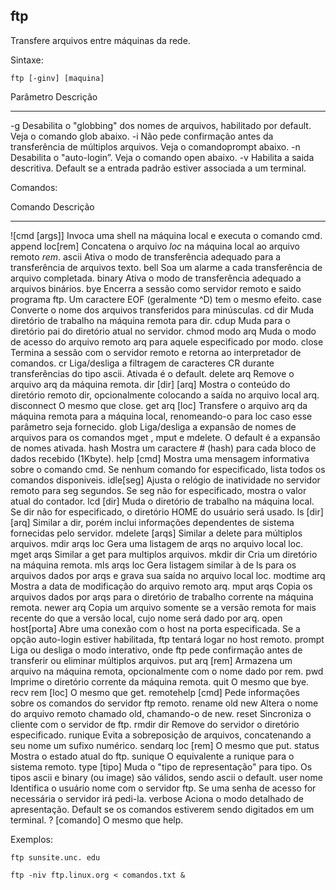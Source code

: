 ## ftp

Transfere arquivos entre máquinas da rede.

Sintaxe:

	ftp [-ginv] [maquina]

Parâmetro Descrição
--------- ---------
-g        Desabilita o "globbing" dos nomes de arquivos,
          habilitado por default. Veja o comando glob abaixo.
-i        Não pede confirmação antes da transferência de
          múltiplos arquivos. Veja o comandoprompt abaixo.
-n        Desabilita o "auto-login”. Veja o comando open
          abaixo. 
-v        Habilita a saida descritiva. Default se a entrada
          padrão estiver associada a um terminal.

Comandos:

Comando           Descrição
-------           ---------
![cmd [args]]     Invoca uma shell na máquina local e executa o
                  comando cmd.
append loc[rem]   Concatena o arquivo *loc* na máquina local 
                  ao arquivo remoto *rem*.
ascii             Ativa o modo de transferência adequado para a
                  transferência de arquivos texto.
bell              Soa um alarme a cada transferência de arquivo
                  completada.
binary            Ativa o modo de transferência adequado a
                  arquivos binários.
bye               Encerra a sessão como servidor remoto e saido
                  programa ftp. Um caractere EOF (geralmente
                  ^D) tem o mesmo efeito.
case              Converte o nome dos arquivos transferidos para
                  minúsculas.
cd dir            Muda diretório de trabalho na máquina remota
                  para dir.
cdup              Muda para o diretório pai do diretório atual no
                  servidor.
chmod modo arq    Muda o modo de acesso do arquivo remoto arq
                  para aquele especificado por modo.
close             Termina a sessão com o servidor remoto e
                  retorna ao interpretador de comandos.
cr                Liga/desliga a filtragem de caracteres CR durante
                  transferências do tipo ascii. Ativada é o default.
delete arq        Remove o arquivo arq da máquina remota.
dir [dir] [arq]   Mostra o conteúdo do diretório remoto dir,
                  opcionalmente colocando a saída no arquivo
                  local arq.
disconnect        O mesmo que close.
get arq [loc]     Transfere o arquivo arq da máquina remota
                  para a máquina local, renomeando-o para loc
                  caso esse parâmetro seja fornecido.
glob              Liga/desliga a expansão de nomes de arquivos
                  para os comandos mget , mput e mdelete. O
                  default é a expansão de nomes ativada.
hash              Mostra um caractere # (hash) para cada bloco de
                  dados recebido (1Kbyte).
help [cmd]        Mostra uma mensagem informativa sobre o comando
                  cmd. Se nenhum comando for especificado, lista
                  todos os comandos disponiveis.
idle[seg]         Ajusta o relógio de inatividade no servidor remoto
                  para seg segundos. Se seg não for especificado,
                  mostra o valor atual do contador.
lcd [dir]         Muda o diretório de trabalho na máquina local.
                  Se dir não for especificado, o diretório
                  HOME do usuário será usado.
ls [dir] [arq]    Similar a dir, porém inclui informações
                  dependentes de sistema fornecidas pelo servidor.
mdelete [arqs]    Similar a delete para múltiplos arquivos.
mdir arqs loc     Gera uma listagem de arqs no arquivo
                  local loc.
mget arqs         Similar a get para multiplos arquivos.
mkdir dir         Cria um diretório na máquina remota.
mls arqs loc      Gera listagem similar à de ls para os arquivos
                  dados por arqs e grava sua saída no arquivo local loc.
modtime arq       Mostra a data de modificação do arquivo remoto arq.
mput arqs         Copia os arquivos dados por arqs para o
                  diretório de trabalho corrente na máquina remota.
newer arq         Copia um arquivo somente se a versão remota
                  for mais recente do que a versão local, cujo
                  nome será dado por arq.
open host[porta]  Abre uma conexão com o host na porta
                  especificada. Se a opção auto-login estiver
                  habilitada, ftp tentará logar no host remoto.
prompt            Liga ou desliga o modo interativo, onde ftp pede
                  confirmação antes de transferir ou eliminar
                  múltiplos arquivos.
put arq [rem]     Armazena um arquivo na máquina remota,
                  opcionalmente com o nome dado por rem.
pwd               Imprime o diretório corrente da máquina remota.
quit              O mesmo que bye.
recv rem [loc]    O mesmo que get.
remotehelp [cmd]  Pede informações sobre os comandos do
                  servidor ftp remoto.
rename old new    Altera o nome do arquivo remoto chamado
                  old, chamando-o de new.
reset             Sincroniza o cliente com o servidor de ftp.
rmdir dir         Remove do servidor o diretório especificado.
runique           Evita a sobreposição de arquivos, concatenando
                  a seu nome um sufixo numérico.
sendarq loc [rem] O mesmo que put.
status            Mostra o estado atual do ftp.
sunique           O equivalente a runique para o sistema remoto.
type [tipo]       Muda o "tipo de representação" para tipo. Os
                  tipos ascii e binary (ou image) são válidos, sendo
                  ascii o default.
user nome         Identifica o usuário nome com o servidor ftp. Se uma
                  senha de acesso for necessária o servidor irá
                  pedi-la.
verbose           Aciona o modo detalhado de apresentação.
                  Default se os comandos estiverem sendo
                  digitados em um terminal.
? [comando]       O mesmo que help.

Exemplos:

	ftp sunsite.unc. edu
	
	ftp -niv ftp.linux.org < comandos.txt &


